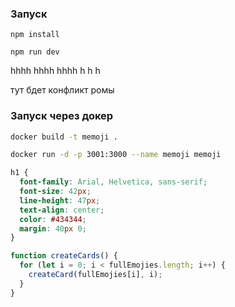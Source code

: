 ### Запуск

```
npm install
```

```
npm run dev
```
hhhh
hhhh
hhhh
h
h
h

тут бдет конфликт ромы

### Запуск через докер

```bash
docker build -t memoji .
```

```bash
docker run -d -p 3001:3000 --name memoji memoji
```

```css
h1 {
  font-family: Arial, Helvetica, sans-serif;
  font-size: 42px;
  line-height: 47px;
  text-align: center;
  color: #434344;
  margin: 40px 0;
}
```

```js
function createCards() {
  for (let i = 0; i < fullEmojies.length; i++) {
    createCard(fullEmojies[i], i);
  }
}
```
